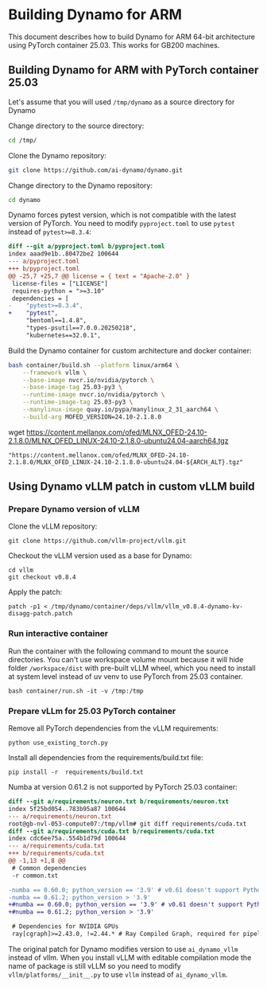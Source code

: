 # Building Dynamo for ARM

This document describes how to build Dynamo for ARM 64-bit architecture using PyTorch container 25.03. This works for GB200 machines.

## Building Dynamo for ARM with PyTorch container 25.03

Let's assume that you will used ``/tmp/dynamo`` as a source directory for Dynamo


Change directory to the source directory:

```bash
cd /tmp/
```

Clone the Dynamo repository:

```bash
git clone https://github.com/ai-dynamo/dynamo.git
```

Change directory to the Dynamo repository:

```bash
cd dynamo
```

Dynamo forces pytest version, which is not compatible with the latest version of PyTorch. You need to modify ``pyproject.toml`` to use ``pytest`` instead of ``pytest>=8.3.4``:

```diff
diff --git a/pyproject.toml b/pyproject.toml
index aaad9e1b..80472be2 100644
--- a/pyproject.toml
+++ b/pyproject.toml
@@ -25,7 +25,7 @@ license = { text = "Apache-2.0" }
 license-files = ["LICENSE"]
 requires-python = ">=3.10"
 dependencies = [
-    "pytest>=8.3.4",
+    "pytest",
     "bentoml==1.4.8",
     "types-psutil==7.0.0.20250218",
     "kubernetes==32.0.1",
```


Build the Dynamo container for custom architecture and docker container:

```bash
bash container/build.sh --platform linux/arm64 \
    --framework vllm \
    --base-image nvcr.io/nvidia/pytorch \
    --base-image-tag 25.03-py3 \
    --runtime-image nvcr.io/nvidia/pytorch \
    --runtime-image-tag 25.03-py3 \
    --manylinux-image quay.io/pypa/manylinux_2_31_aarch64 \
    --build-arg MOFED_VERSION=24.10-2.1.8.0
```


wget https://content.mellanox.com/ofed/MLNX_OFED-24.10-2.1.8.0/MLNX_OFED_LINUX-24.10-2.1.8.0-ubuntu24.04-aarch64.tgz


    "https://content.mellanox.com/ofed/MLNX_OFED-24.10-2.1.8.0/MLNX_OFED_LINUX-24.10-2.1.8.0-ubuntu24.04-${ARCH_ALT}.tgz"


## Using Dynamo vLLM patch in custom vLLM build

### Prepare Dynamo version of vLLM

Clone the vLLM repository:

```
git clone https://github.com/vllm-project/vllm.git
```

Checkout the vLLM version used as a base for Dynamo:

```
cd vllm
git checkout v0.8.4
```

Apply the patch:

```
patch -p1 < /tmp/dynamo/container/deps/vllm/vllm_v0.8.4-dynamo-kv-disagg-patch.patch
```

### Run interactive container


Run the container with the following command to mount the source directories. You can't use workspace volume mount because it will hide folder ``/workspace/dist`` with pre-built vLLM wheel, which you need to install at system level instead of uv venv to use PyTorch from 25.03 container.

```
bash container/run.sh -it -v /tmp:/tmp
```


### Prepare vLLm for 25.03 PyTorch container


Remove all PyTorch dependencies from the vLLM requirements:

```
python use_existing_torch.py
```


Install all dependencies from the requirements/build.txt file:

```
pip install -r  requirements/build.txt
```


Numba at version 0.61.2 is not supported by PyTorch 25.03 container:

```diff
diff --git a/requirements/neuron.txt b/requirements/neuron.txt
index 5f25bd054..783b95a87 100644
--- a/requirements/neuron.txt
root@gb-nvl-053-compute07:/tmp/vllm# git diff requirements/cuda.txt
diff --git a/requirements/cuda.txt b/requirements/cuda.txt
index cdc6ee75a..554b1d79d 100644
--- a/requirements/cuda.txt
+++ b/requirements/cuda.txt
@@ -1,13 +1,8 @@
 # Common dependencies
 -r common.txt

-numba == 0.60.0; python_version == '3.9' # v0.61 doesn't support Python 3.9. Required for N-gram speculative decoding
-numba == 0.61.2; python_version > '3.9'
+#numba == 0.60.0; python_version == '3.9' # v0.61 doesn't support Python 3.9. Required for N-gram speculative decoding
+#numba == 0.61.2; python_version > '3.9'

 # Dependencies for NVIDIA GPUs
 ray[cgraph]>=2.43.0, !=2.44.* # Ray Compiled Graph, required for pipeline parallelism in V1.
```


The original patch for Dynamo modifies version to use ``ai_dynamo_vllm`` instead of vllm. When you install vLLM with editable compilation mode the name of package is still vLLM so you need to modify ``vllm/platforms/__init__.py`` to use ``vllm`` instead of ``ai_dynamo_vllm``.
